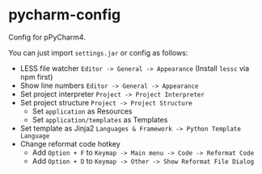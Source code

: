 # pycharm-config

Config for pPyCharm4.

You can just import `settings.jar` or config as follows:

* LESS file watcher `Editor -> General -> Appearance` (Install `lessc` via npm first)
* Show line numbers `Editor -> General -> Appearance`
* Set project interpreter `Project -> Project Interpreter`
* Set project structure `Project -> Project Structure`
  * Set `application` as Resources
  * Set `application/templates` as Templates
* Set template as Jinja2 `Languages & Framework -> Python Template Language`
* Change reformat code hotkey
  * Add `Option + F` to `Keymap -> Main menu -> Code -> Reformat Code`
  * Add `Option + D` to `Keymap -> Other -> Show Reformat File Dialog`
